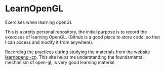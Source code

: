 # LearnOpenGL
Exercises when learning openGL

This is a pretty personal repository, the initial purpose is to record the exercises of learning OpenGL. (Github is a good place to store code, so that I can access and modify it from anywhere).

Recording the practices during studying the materials from the website [learnopengl-cn](https://learnopengl-cn.readthedocs.io/zh/latest/). This site helps me understanding the foundamental mechanism of open-gl, is very good learning material.